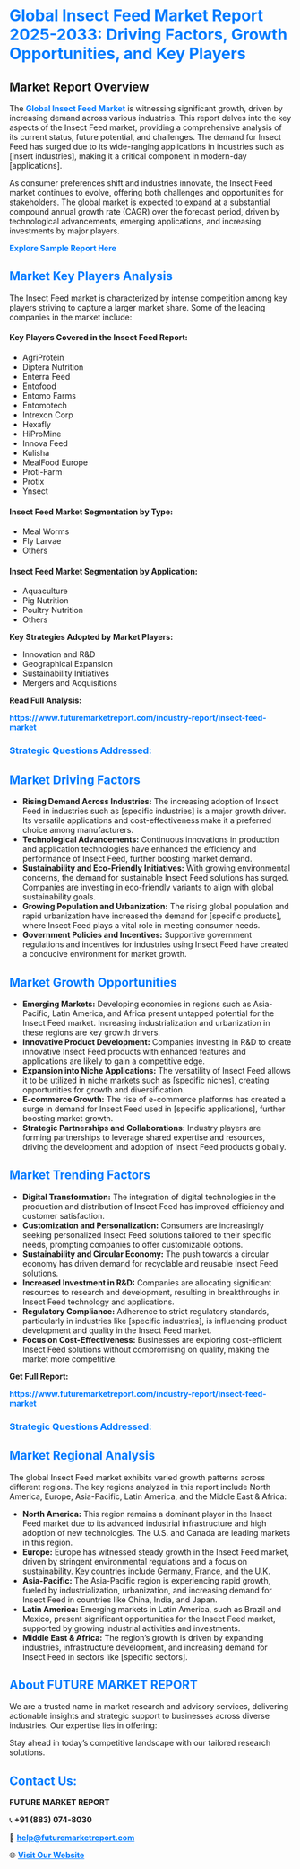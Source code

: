 <h1 style="color: #007BFF;">Global Insect Feed Market Report 2025-2033: Driving Factors, Growth Opportunities, and Key Players</h1>

<section id="overview">
<h2>Market Report Overview</h2>
<p>The <a href="https://www.futuremarketreport.com/industry-report/insect-feed-market" style="color: #007BFF; text-decoration: none;"><strong>Global Insect Feed Market</strong></a> is witnessing significant growth, driven by increasing demand across various industries. This report delves into the key aspects of the Insect Feed market, providing a comprehensive analysis of its current status, future potential, and challenges. The demand for Insect Feed has surged due to its wide-ranging applications in industries such as [insert industries], making it a critical component in modern-day [applications].</p>
<p>As consumer preferences shift and industries innovate, the Insect Feed market continues to evolve, offering both challenges and opportunities for stakeholders. The global market is expected to expand at a substantial compound annual growth rate (CAGR) over the forecast period, driven by technological advancements, emerging applications, and increasing investments by major players.</p>
</section>

<section id="overview">
<p><a href="https://www.futuremarketreport.com/request-sample/reportId=107731" style="color: #007BFF; text-decoration: none;"><strong>Explore Sample Report Here</strong></a></p>
</section>

<section id="key-players">
<h2 style="color: #007BFF;">Market Key Players Analysis</h2>
<p>The Insect Feed market is characterized by intense competition among key players striving to capture a larger market share. Some of the leading companies in the market include:</p>
<h4>Key Players Covered in the Insect Feed Report:</h4>
<ul><li>AgriProtein</li><li>Diptera Nutrition</li><li>Enterra Feed</li><li>Entofood</li><li>Entomo Farms</li><li>Entomotech</li><li>Intrexon Corp</li><li>Hexafly</li><li>HiProMine</li><li>Innova Feed</li><li>Kulisha</li><li>MealFood Europe</li><li>Proti-Farm</li><li>Protix</li><li>Ynsect</li></ul>
<h4>Insect Feed Market Segmentation by Type:</h4>
<ul><li>Meal Worms</li><li>Fly Larvae</li><li>Others</li></ul>

<h4>Insect Feed Market Segmentation by Application:</h4>
<ul><li>Aquaculture</li><li>Pig Nutrition</li><li>Poultry Nutrition</li><li>Others</li></ul>
<p><strong>Key Strategies Adopted by Market Players:</strong></p>
<ul>
<li>Innovation and R&D</li>
<li>Geographical Expansion</li>
<li>Sustainability Initiatives</li>
<li>Mergers and Acquisitions</li>
</ul>
</section>

<section>
<p><strong>Read Full Analysis: </strong></p><a href="https://www.futuremarketreport.com/industry-report/insect-feed-market" style="color: #007BFF; text-decoration: none;"><strong>https://www.futuremarketreport.com/industry-report/insect-feed-market</strong></a>
<h3 style="color: #007BFF;">Strategic Questions Addressed:</h3>
</section>

<section id="driving-factors">
<h2 style="color: #007BFF;">Market Driving Factors</h2>
<ul>
<li><strong>Rising Demand Across Industries:</strong> The increasing adoption of Insect Feed in industries such as [specific industries] is a major growth driver. Its versatile applications and cost-effectiveness make it a preferred choice among manufacturers.</li>
<li><strong>Technological Advancements:</strong> Continuous innovations in production and application technologies have enhanced the efficiency and performance of Insect Feed, further boosting market demand.</li>
<li><strong>Sustainability and Eco-Friendly Initiatives:</strong> With growing environmental concerns, the demand for sustainable Insect Feed solutions has surged. Companies are investing in eco-friendly variants to align with global sustainability goals.</li>
<li><strong>Growing Population and Urbanization:</strong> The rising global population and rapid urbanization have increased the demand for [specific products], where Insect Feed plays a vital role in meeting consumer needs.</li>
<li><strong>Government Policies and Incentives:</strong> Supportive government regulations and incentives for industries using Insect Feed have created a conducive environment for market growth.</li>
</ul>
</section>

<section id="growth-opportunities">
<h2 style="color: #007BFF;">Market Growth Opportunities</h2>
<ul>
<li><strong>Emerging Markets:</strong> Developing economies in regions such as Asia-Pacific, Latin America, and Africa present untapped potential for the Insect Feed market. Increasing industrialization and urbanization in these regions are key growth drivers.</li>
<li><strong>Innovative Product Development:</strong> Companies investing in R&D to create innovative Insect Feed products with enhanced features and applications are likely to gain a competitive edge.</li>
<li><strong>Expansion into Niche Applications:</strong> The versatility of Insect Feed allows it to be utilized in niche markets such as [specific niches], creating opportunities for growth and diversification.</li>
<li><strong>E-commerce Growth:</strong> The rise of e-commerce platforms has created a surge in demand for Insect Feed used in [specific applications], further boosting market growth.</li>
<li><strong>Strategic Partnerships and Collaborations:</strong> Industry players are forming partnerships to leverage shared expertise and resources, driving the development and adoption of Insect Feed products globally.</li>
</ul>
</section>

<section id="trending-factors">
<h2 style="color: #007BFF;">Market Trending Factors</h2>
<ul>
<li><strong>Digital Transformation:</strong> The integration of digital technologies in the production and distribution of Insect Feed has improved efficiency and customer satisfaction.</li>
<li><strong>Customization and Personalization:</strong> Consumers are increasingly seeking personalized Insect Feed solutions tailored to their specific needs, prompting companies to offer customizable options.</li>
<li><strong>Sustainability and Circular Economy:</strong> The push towards a circular economy has driven demand for recyclable and reusable Insect Feed solutions.</li>
<li><strong>Increased Investment in R&D:</strong> Companies are allocating significant resources to research and development, resulting in breakthroughs in Insect Feed technology and applications.</li>
<li><strong>Regulatory Compliance:</strong> Adherence to strict regulatory standards, particularly in industries like [specific industries], is influencing product development and quality in the Insect Feed market.</li>
<li><strong>Focus on Cost-Effectiveness:</strong> Businesses are exploring cost-efficient Insect Feed solutions without compromising on quality, making the market more competitive.</li>
</ul>
</section>

<section>
<p><strong>Get Full Report: </strong></p><a href="https://www.futuremarketreport.com/industry-report/insect-feed-market" style="color: #007BFF; text-decoration: none;"><strong>https://www.futuremarketreport.com/industry-report/insect-feed-market</strong></a>
<h3 style="color: #007BFF;">Strategic Questions Addressed:</h3>
</section>


<section id="regional-analysis">
<h2 style="color: #007BFF;">Market Regional Analysis</h2>
<p>The global Insect Feed market exhibits varied growth patterns across different regions. The key regions analyzed in this report include North America, Europe, Asia-Pacific, Latin America, and the Middle East & Africa:</p>
<ul>
<li><strong>North America:</strong> This region remains a dominant player in the Insect Feed market due to its advanced industrial infrastructure and high adoption of new technologies. The U.S. and Canada are leading markets in this region.</li>
<li><strong>Europe:</strong> Europe has witnessed steady growth in the Insect Feed market, driven by stringent environmental regulations and a focus on sustainability. Key countries include Germany, France, and the U.K.</li>
<li><strong>Asia-Pacific:</strong> The Asia-Pacific region is experiencing rapid growth, fueled by industrialization, urbanization, and increasing demand for Insect Feed in countries like China, India, and Japan.</li>
<li><strong>Latin America:</strong> Emerging markets in Latin America, such as Brazil and Mexico, present significant opportunities for the Insect Feed market, supported by growing industrial activities and investments.</li>
<li><strong>Middle East & Africa:</strong> The region’s growth is driven by expanding industries, infrastructure development, and increasing demand for Insect Feed in sectors like [specific sectors].</li>
</ul>
</section>

<footer>
<h2 style="color: #007BFF;">About FUTURE MARKET REPORT</h2>
<p>We are a trusted name in market research and advisory services, delivering actionable insights and strategic support to businesses across diverse industries. Our expertise lies in offering:</p>

<p>Stay ahead in today’s competitive landscape with our tailored research solutions.</p>

<h2 style="color: #007BFF;">Contact Us:</h2>
<p><strong>FUTURE MARKET REPORT</strong></p>
<p>📞 <strong>+91 (883) 074-8030</strong></p>
<p>📧 <strong><a href="mailto:help@futuremarketreport.com" style="color: #007BFF;">help@futuremarketreport.com</a></strong></p>
<p>🌐 <strong><a href="https://www.futuremarketreport.com/" style="color: #007BFF;">Visit Our Website</a></strong></p>
</footer>